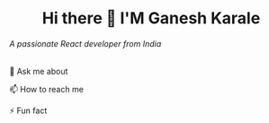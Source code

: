 <h1 style="text-align:center;">  Hi there 👋 I'M Ganesh Karale</h1>
<h6>A passionate React developer from India</h6>
<p>💬 Ask me about</p>
<p>📫 How to reach me</p>
<p>⚡ Fun fact</p>


<!--
**Ganesh15212/Ganesh15212** is a ✨ _special_ ✨ repository because its `README.md` (this file) appears on your GitHub profile.

Here are some ideas to get you started:

- 
-<h5> 💬 Ask me about</h5> 

I'm a passionate software developer with a keen interest in web development and open-source projects.
- 📫 How to reach me: ...
- 😄 Pronouns: ...
- ⚡ Fun fact: ...
-->
